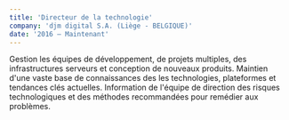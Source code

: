 ```yaml
---
title: 'Directeur de la technologie'
company: 'djm digital S.A. (Liège - BELGIQUE)'
date: '2016 – Maintenant'
---
```


Gestion les équipes de développement, de projets multiples, des infrastructures serveurs et conception de nouveaux produits.
Maintien d'une vaste base de connaissances des les technologies, plateformes et tendances clés actuelles.
Information de l'équipe de direction des risques technologiques et des méthodes recommandées pour remédier aux problèmes.